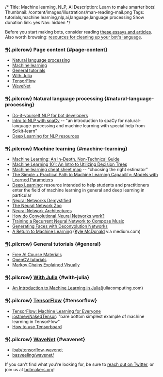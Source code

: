 /*
Title: Machine learning, NLP, AI
Description: Learn to make smarter bots!
Thumbnail: /content/images/illustrations/man-reading-mail.png
Tags: tutorials,machine learning,nlp,ai,language,language processing
Show donation link: yes
Nav: hidden
*/

<div class="note">
  <p>Before you start making bots, consider reading <a href="/bot-ethics">these essays and articles</a>. Also worth browsing: <a href="/resources/libraries-frameworks/#language">resources for cleaning up your bot's language</a>.
  </p>
</div>

### [¶](#page-content){.pilcrow} Page content {#page-content}

- [Natural language processing](#natural-language-processing)
- [Machine learning](#machine-learning)
- [General tutorials](#general)
- [With Julia](#with-julia)
- [TensorFlow](#tensorflow)
- [WaveNet](#wavenet)

### [¶](#natural-language-processing){.pilcrow} Natural language processing {#natural-language-processing}

- [Do-it-yourself NLP for bot developers](https://medium.com/lastmile-conversations/do-it-yourself-nlp-for-bot-developers-2e2da2817f3d)
- [Intro to NLP with spaCy](http://nicschrading.com/project/Intro-to-NLP-with-spaCy/) -- "an introduction to spaCy for natural-language-processing and machine learning with special help from Scikit-learn"
- [Deep Learning for NLP resources](https://github.com/andrewt3000/DL4NLP/)

### [¶](#machine-learning){.pilcrow} Machine learning {#machine-learning}

- [Machine Learning: An In-Depth, Non-Technical Guide](http://www.innoarchitech.com/machine-learning-an-in-depth-non-technical-guide/)
- [Machine Learning 101: An Intro to Utilizing Decision Trees](http://www.talend.com/blog/2016/09/29/machine-learning-made-easy-with-talend-%E2%80%93-decision-trees)
- [Machine learning cheat sheet map](http://scikit-learn.org/stable/tutorial/machine_learning_map/index.html) -- "choosing the right estimator"
- [The Simple + Practical Path to Machine Learning Capability: Models with Learned Parameters](https://indico.io/blog/simple-practical-path-to-machine-learning-capability-part3/)
- [Deep Learning](http://www.deeplearningbook.org/): resource intended to help students and practitioners enter the field of machine learning in general and deep learning in particular
- [Neural Networks Demystified](http://lumiverse.io/series/neural-networks-demystified)
- [The Neural Network Zoo](http://www.asimovinstitute.org/neural-network-zoo/%20The%20Neural%20Network%20Zoo%20-%20The%20Asimov%20Institute)
- [Neural Network Architectures](https://culurciello.github.io/tech/2016/06/04/nets.html)
- [How do Convolutional Neural Networks work?](http://brohrer.github.io/how_convolutional_neural_networks_work.html)
- [Training a Recurrent Neural Network to Compose Music](https://maraoz.com/2016/02/02/abc-rnn/)
- [Generating Faces with Deconvolution Networks](https://zo7.github.io/blog/2016/09/25/generating-faces.html)
- [A Return to Machine Learning](https://medium.com/@kcimc/a-return-to-machine-learning-2de3728558eb) ([Kyle McDonald](https://twitter.com/kcimc) via medium.com)

### [¶](#general){.pilcrow} General tutorials {#general}

- [Free AI Course Materials](http://popsnip.com/topic/982/)
- [OpenCV tutorials](http://docs.opencv.org/doc/tutorials/tutorials.html)
- [Markov Chains Explained Visually](http://setosa.io/ev/markov-chains/)


### [¶](#with-julia){.pilcrow} [With Julia](https://www.tensorflow.org/) {#with-julia}

- [An Introduction to Machine Learning in Julia](http://juliacomputing.com/blog/2016/09/28/knn-char-recognition.html)(juliacomputing.com)

### [¶](#tensorflow){.pilcrow} [TensorFlow](https://www.tensorflow.org/) {#tensorflow}

- [TensorFlow: Machine Learning for Everyone](https://www.youtube.com/watch?v=wmw8Bbb_eIE&feature=youtu.be)
- [jostmey/NakedTensor](https://github.com/jostmey/NakedTensor): "bare bottom simplest example of machine learning in TensorFlow"
- [How to use Tensorboard](https://ischlag.github.io/2016/06/04/how-to-use-tensorboard/)

### [¶](#wavenet){.pilcrow} [WaveNet](https://deepmind.com/blog/wavenet-generative-model-raw-audio/) {#wavenet}

- [ibab/tensorflow-wavenet](https://github.com/ibab/tensorflow-wavenet)
- [basveeling/wavenet/](https://github.com/basveeling/wavenet/)

If you can't find what you're looking for, be sure to [reach out on Twitter](https://twitter.com/botwikidotorg), or join us at [botmakers.org](https://botmakers.org/)!
